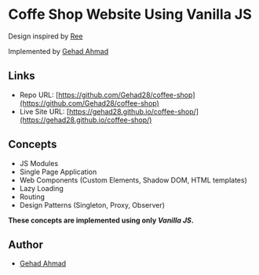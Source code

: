 # Coffe Shop Website Using Vanilla JS

Design inspired by [Ree](https://www.figma.com/community/file/1135542914497098621/shopfee-coffee-shop)

Implemented by [Gehad Ahmad](https://github.com/Gehad28)

## Links

- Repo URL: [https://github.com/Gehad28/coffee-shop](https://github.com/Gehad28/coffee-shop)
- Live Site URL: [https://gehad28.github.io/coffee-shop/](https://gehad28.github.io/coffee-shop/)

## Concepts

- JS Modules
- Single Page Application
- Web Components (Custom Elements, Shadow DOM, HTML templates)
- Lazy Loading
- Routing
- Design Patterns (Singleton, Proxy, Observer)

**These concepts are implemented using only _Vanilla JS_.**

## Author

- [Gehad Ahmad](https://github.com/Gehad28)